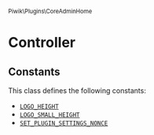 <small>Piwik\Plugins\CoreAdminHome</small>

Controller
==========


Constants
---------

This class defines the following constants:

- [`LOGO_HEIGHT`](#LOGO_HEIGHT)
- [`LOGO_SMALL_HEIGHT`](#LOGO_SMALL_HEIGHT)
- [`SET_PLUGIN_SETTINGS_NONCE`](#SET_PLUGIN_SETTINGS_NONCE)
